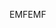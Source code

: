 <span data-ttu-id="f7add-101">EMF</span><span class="sxs-lookup"><span data-stu-id="f7add-101">EMF</span></span>